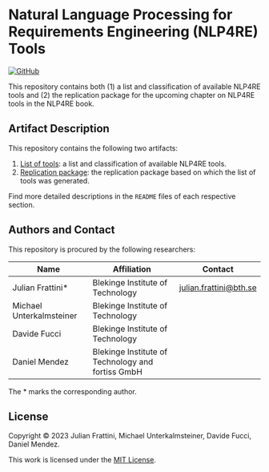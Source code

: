 # Natural Language Processing for Requirements Engineering (NLP4RE) Tools

[![GitHub](https://img.shields.io/github/license/JulianFrattini/nlp4re-tools)](./LICENSE)

This repository contains both (1) a list and classification of available NLP4RE tools and (2) the replication package for the upcoming chapter on NLP4RE tools in the NLP4RE book.

## Artifact Description

This repository contains the following two artifacts:

1. [List of tools](./tools/): a list and classification of available NLP4RE tools.
2. [Replication package](./replication/): the replication package based on which the list of tools was generated.

Find more detailed descriptions in the `README` files of each respective section.

## Authors and Contact

This repository is procured by the following researchers:

| Name | Affiliation | Contact |
|---|---|---|
| Julian Frattini* | Blekinge Institute of Technology | julian.frattini@bth.se |
| Michael Unterkalmsteiner | Blekinge Institute of Technology | |
| Davide Fucci | Blekinge Institute of Technology | |
| Daniel Mendez | Blekinge Institute of Technology and fortiss GmbH | |

The * marks the corresponding author.

## License  

Copyright © 2023 Julian Frattini, Michael Unterkalmsteiner, Davide Fucci, Daniel Mendez.

This work is licensed under the [MIT License](./LICENSE).
